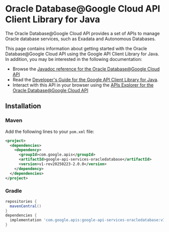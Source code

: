 # Oracle Database@Google Cloud API Client Library for Java

The Oracle Database@Google Cloud API provides a set of APIs to manage Oracle database services, such as Exadata and Autonomous Databases.

This page contains information about getting started with the Oracle Database@Google Cloud API
using the Google API Client Library for Java. In addition, you may be interested
in the following documentation:

* Browse the [Javadoc reference for the Oracle Database@Google Cloud API][javadoc]
* Read the [Developer's Guide for the Google API Client Library for Java][google-api-client].
* Interact with this API in your browser using the [APIs Explorer for the Oracle Database@Google Cloud API][api-explorer]

## Installation

### Maven

Add the following lines to your `pom.xml` file:

```xml
<project>
  <dependencies>
    <dependency>
      <groupId>com.google.apis</groupId>
      <artifactId>google-api-services-oracledatabase</artifactId>
      <version>v1-rev20250223-2.0.0</version>
    </dependency>
  </dependencies>
</project>
```

### Gradle

```gradle
repositories {
  mavenCentral()
}
dependencies {
  implementation 'com.google.apis:google-api-services-oracledatabase:v1-rev20250223-2.0.0'
}
```

[javadoc]: https://googleapis.dev/java/google-api-services-oracledatabase/latest/index.html
[google-api-client]: https://github.com/googleapis/google-api-java-client/
[api-explorer]: https://developers.google.com/apis-explorer/#p/oracledatabase/v1/
